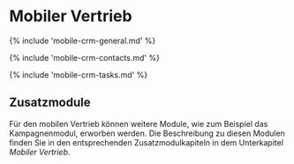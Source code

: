 ﻿# Mobiler Vertrieb
{% include 'mobile-crm-general.md' %}

{% include 'mobile-crm-contacts.md' %}

{% include 'mobile-crm-tasks.md' %}

## Zusatzmodule
Für den mobilen Vertrieb können weitere Module, wie zum Beispiel das Kampagnenmodul, erworben werden. Die Beschreibung zu diesen Modulen finden Sie in den entsprechenden Zusatzmodulkapiteln in dem Unterkapitel *Mobiler Vertrieb*.